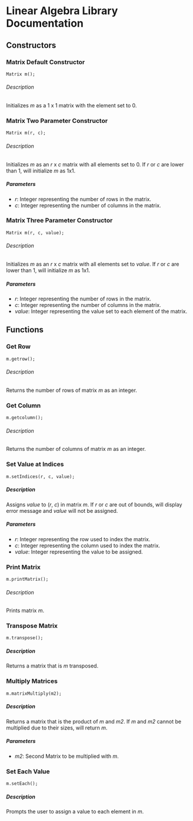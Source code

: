 # Linear Algebra Library Documentation



## Constructors


### Matrix Default Constructor
	
	Matrix m();

###### Description

Initializes *m* as a 1 x 1 matrix with the element set to 0.

### Matrix Two Parameter Constructor
	
	Matrix m(r, c);

###### Description

Initializes *m* as an *r* x *c* matrix with all elements set to 0. If *r* or *c* are lower than 1, will initialize *m* as 1x1.

##### Parameters	

- *r*: Integer representing the number of rows in the matrix.
- *c*: Integer representing the number of columns in the matrix.

### Matrix Three Parameter Constructor
	
	Matrix m(r, c, value);

###### Description
	
Initializes *m* as an *r* x *c* matrix with all elements set to *value*. If *r* or *c* are lower than 1, will initialize *m* as 1x1.

##### Parameters	

- *r*: Integer representing the number of rows in the matrix.
- *c*: Integer representing the number of columns in the matrix.
- *value*: Integer representing the value set to each element of the matrix.

## Functions


### Get Row
	
	m.getrow();

###### Description

Returns the number of rows of matrix *m* as an integer.

### Get Column
	
	m.getcolumn();

###### Description

Returns the number of columns of matrix *m* as an integer.

### Set Value at Indices
	
	m.setIndices(r, c, value);

##### Description
	
Assigns *value* to (*r*, *c*) in matrix *m*. If *r* or *c* are out of bounds, will display error message and *value* will not be assigned.

##### Parameters	

- *r*: Integer representing the row used to index the matrix.
- *c*: Integer representing the column used to index the matrix.
- *value*: Integer representing the value to be assigned.

### Print Matrix
	
	m.printMatrix();

###### Description

Prints matrix *m*.

### Transpose Matrix
	
	m.transpose();

##### Description
	
Returns a matrix that is *m* transposed.

### Multiply Matrices
	
	m.matrixMultiply(m2);

##### Description
	
Returns a matrix that is the product of *m* and *m2*. If *m* and *m2* cannot be multiplied due to their sizes, will return *m*.

##### Parameters	

- *m2*: Second Matrix to be multiplied with *m*.


### Set Each Value
	
	m.setEach();

##### Description
	
Prompts the user to assign a value to each element in *m*.



	
